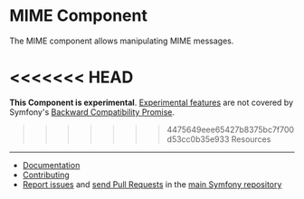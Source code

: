 MIME Component
==============

The MIME component allows manipulating MIME messages.

<<<<<<< HEAD
=======
**This Component is experimental**.
[Experimental features](https://symfony.com/doc/current/contributing/code/experimental.html)
are not covered by Symfony's
[Backward Compatibility Promise](https://symfony.com/doc/current/contributing/code/bc.html).

>>>>>>> 4475649eee65427b8375bc7f700d53cc0b35e933
Resources
---------

  * [Documentation](https://symfony.com/doc/current/components/mime.html)
  * [Contributing](https://symfony.com/doc/current/contributing/index.html)
  * [Report issues](https://github.com/symfony/symfony/issues) and
    [send Pull Requests](https://github.com/symfony/symfony/pulls)
    in the [main Symfony repository](https://github.com/symfony/symfony)
